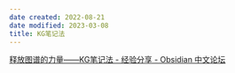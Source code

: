 ```yaml
---
date created: 2022-08-21
date modified: 2023-03-08
title: KG笔记法
---
```


[释放图谱的力量——KG笔记法 - 经验分享 - Obsidian 中文论坛](https://forum-zh.obsidian.md/t/topic/2059)
